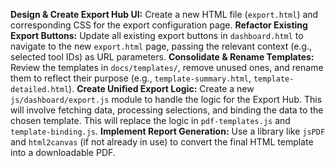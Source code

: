 **Design & Create Export Hub UI:** Create a new HTML file (`export.html`) and corresponding CSS for the export configuration page.
**Refactor Existing Export Buttons:** Update all existing export buttons in `dashboard.html` to navigate to the new `export.html` page, passing the relevant context (e.g., selected tool IDs) as URL parameters.
**Consolidate & Rename Templates:** Review the templates in `docs/templates/`, remove unused ones, and rename them to reflect their purpose (e.g., `template-summary.html`, `template-detailed.html`).
**Create Unified Export Logic:** Create a new `js/dashboard/export.js` module to handle the logic for the Export Hub. This will involve fetching data, processing selections, and binding the data to the chosen template. This will replace the logic in `pdf-templates.js` and `template-binding.js`.
**Implement Report Generation:** Use a library like `jsPDF` and `html2canvas` (if not already in use) to convert the final HTML template into a downloadable PDF.